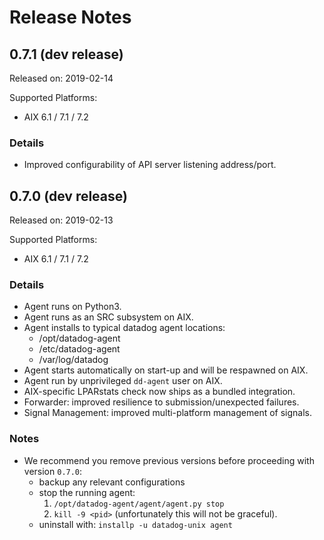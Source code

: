 Release Notes
=============

0.7.1 (dev release)
--------------------

Released on: 2019-02-14 

Supported Platforms:
* AIX 6.1 / 7.1 / 7.2

### Details 

* Improved configurability of API server listening address/port.


0.7.0 (dev release)
--------------------

Released on: 2019-02-13 

Supported Platforms:
* AIX 6.1 / 7.1 / 7.2

### Details 

* Agent runs on Python3.
* Agent runs as an SRC subsystem on AIX.
* Agent installs to typical datadog agent locations:
  * /opt/datadog-agent
  * /etc/datadog-agent
  * /var/log/datadog
* Agent starts automatically on start-up and will be respawned on AIX.
* Agent run by unprivileged `dd-agent` user on AIX.
* AIX-specific LPARstats check now ships as a bundled integration.
* Forwarder: improved resilience to submission/unexpected failures.
* Signal Management: improved multi-platform management of signals.

### Notes

* We recommend you remove previous versions before proceeding with
version `0.7.0`:
  * backup any relevant configurations
  * stop the running agent:
    1. `/opt/datadog-agent/agent/agent.py stop`
    2. `kill -9 <pid>` (unfortunately this will not be graceful).
  * uninstall with: `installp -u datadog-unix agent` 

